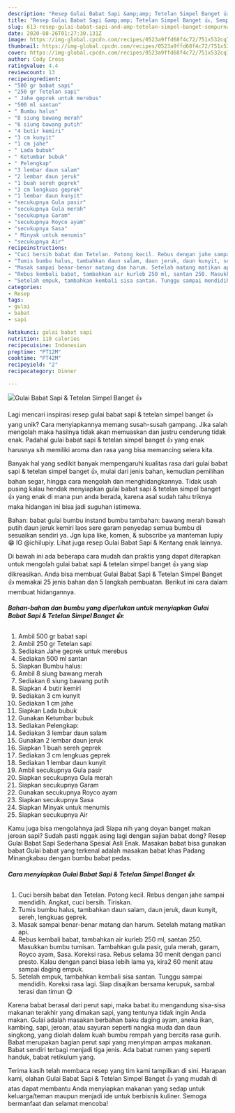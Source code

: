 ```yaml
---
description: "Resep Gulai Babat Sapi &amp;amp; Tetelan Simpel Banget 👍, Sempurna"
title: "Resep Gulai Babat Sapi &amp;amp; Tetelan Simpel Banget 👍, Sempurna"
slug: 613-resep-gulai-babat-sapi-and-amp-tetelan-simpel-banget-sempurna
date: 2020-08-26T01:27:30.131Z
image: https://img-global.cpcdn.com/recipes/0523a9ffd68f4c72/751x532cq70/gulai-babat-sapi-tetelan-simpel-banget-👍-foto-resep-utama.jpg
thumbnail: https://img-global.cpcdn.com/recipes/0523a9ffd68f4c72/751x532cq70/gulai-babat-sapi-tetelan-simpel-banget-👍-foto-resep-utama.jpg
cover: https://img-global.cpcdn.com/recipes/0523a9ffd68f4c72/751x532cq70/gulai-babat-sapi-tetelan-simpel-banget-👍-foto-resep-utama.jpg
author: Cody Cross
ratingvalue: 4.4
reviewcount: 13
recipeingredient:
- "500 gr babat sapi"
- "250 gr Tetelan sapi"
- " Jahe geprek untuk merebus"
- "500 ml santan"
- " Bumbu halus"
- "8 siung bawang merah"
- "6 siung bawang putih"
- "4 butir kemiri"
- "3 cm kunyit"
- "1 cm jahe"
- " Lada bubuk"
- " Ketumbar bubuk"
- " Pelengkap"
- "3 lembar daun salam"
- "2 lembar daun jeruk"
- "1 buah sereh geprek"
- "3 cm lengkuas geprek"
- "1 lembar daun kunyit"
- "secukupnya Gula pasir"
- "secukupnya Gula merah"
- "secukupnya Garam"
- "secukupnya Royco ayam"
- "secukupnya Sasa"
- " Minyak untuk menumis"
- "secukupnya Air"
recipeinstructions:
- "Cuci bersih babat dan Tetelan. Potong kecil. Rebus dengan jahe sampai mendidih. Angkat, cuci bersih. Tiriskan."
- "Tumis bumbu halus, tambahkan daun salam, daun jeruk, daun kunyit, sereh, lengkuas geprek."
- "Masak sampai benar-benar matang dan harum. Setelah matang matikan api."
- "Rebus kembali babat, tambahkan air kurleb 250 ml, santan 250. Masukkan bumbu tumisan. Tambahkan gula pasir, gula merah, garam, Royco ayam, Sasa. Koreksi rasa. Rebus selama 30 menit dengan panci presto. Kalau dengan panci biasa lebih lama ya, kira2 60 menit atau sampai daging empuk."
- "Setelah empuk, tambahkan kembali sisa santan. Tunggu sampai mendidih. Koreksi rasa lagi. Siap disajikan bersama kerupuk, sambal terasi dan timun 😋"
categories:
- Resep
tags:
- gulai
- babat
- sapi

katakunci: gulai babat sapi 
nutrition: 110 calories
recipecuisine: Indonesian
preptime: "PT12M"
cooktime: "PT42M"
recipeyield: "2"
recipecategory: Dinner

---
```



![Gulai Babat Sapi &amp; Tetelan Simpel Banget 👍](https://img-global.cpcdn.com/recipes/0523a9ffd68f4c72/751x532cq70/gulai-babat-sapi-tetelan-simpel-banget-👍-foto-resep-utama.jpg)

Lagi mencari inspirasi resep gulai babat sapi &amp; tetelan simpel banget 👍 yang unik? Cara menyiapkannya memang susah-susah gampang. Jika salah mengolah maka hasilnya tidak akan memuaskan dan justru cenderung tidak enak. Padahal gulai babat sapi &amp; tetelan simpel banget 👍 yang enak harusnya sih memiliki aroma dan rasa yang bisa memancing selera kita.

Banyak hal yang sedikit banyak mempengaruhi kualitas rasa dari gulai babat sapi &amp; tetelan simpel banget 👍, mulai dari jenis bahan, kemudian pemilihan bahan segar, hingga cara mengolah dan menghidangkannya. Tidak usah pusing kalau hendak menyiapkan gulai babat sapi &amp; tetelan simpel banget 👍 yang enak di mana pun anda berada, karena asal sudah tahu triknya maka hidangan ini bisa jadi suguhan istimewa.

Bahan: babat gulai bumbu instand bumbu tambahan: bawang merah bawah putih daun jeruk kemiri laos sere garam penyedap semua bumbu di sesuaikan sendiri ya. Jgn lupa like, komen, &amp; subscribe ya manteman lupiy😁 IG @ichilupiy. Lihat juga resep Gulai Babat Sapi &amp; Kentang enak lainnya.


Di bawah ini ada beberapa cara mudah dan praktis yang dapat diterapkan untuk mengolah gulai babat sapi &amp; tetelan simpel banget 👍 yang siap dikreasikan. Anda bisa membuat Gulai Babat Sapi &amp; Tetelan Simpel Banget 👍 memakai 25 jenis bahan dan 5 langkah pembuatan. Berikut ini cara dalam membuat hidangannya.

<!--inarticleads1-->

##### Bahan-bahan dan bumbu yang diperlukan untuk menyiapkan Gulai Babat Sapi &amp; Tetelan Simpel Banget 👍:

1. Ambil 500 gr babat sapi
1. Ambil 250 gr Tetelan sapi
1. Sediakan  Jahe geprek untuk merebus
1. Sediakan 500 ml santan
1. Siapkan  Bumbu halus:
1. Ambil 8 siung bawang merah
1. Sediakan 6 siung bawang putih
1. Siapkan 4 butir kemiri
1. Sediakan 3 cm kunyit
1. Sediakan 1 cm jahe
1. Siapkan  Lada bubuk
1. Gunakan  Ketumbar bubuk
1. Sediakan  Pelengkap:
1. Sediakan 3 lembar daun salam
1. Gunakan 2 lembar daun jeruk
1. Siapkan 1 buah sereh geprek
1. Sediakan 3 cm lengkuas geprek
1. Sediakan 1 lembar daun kunyit
1. Ambil secukupnya Gula pasir
1. Siapkan secukupnya Gula merah
1. Siapkan secukupnya Garam
1. Gunakan secukupnya Royco ayam
1. Siapkan secukupnya Sasa
1. Siapkan  Minyak untuk menumis
1. Siapkan secukupnya Air


Kamu juga bisa mengolahnya jadi Siapa nih yang doyan banget makan jeroan sapi? Sudah pasti nggak asing lagi dengan sajian babat dong? Resep Gulai Babat Sapi Sederhana Spesial Asli Enak. Masakan babat bisa gunakan babat Gulai babat yang terkenal adalah masakan babat khas Padang Minangkabau dengan bumbu babat pedas. 

<!--inarticleads2-->

##### Cara menyiapkan Gulai Babat Sapi &amp; Tetelan Simpel Banget 👍:

1. Cuci bersih babat dan Tetelan. Potong kecil. Rebus dengan jahe sampai mendidih. Angkat, cuci bersih. Tiriskan.
1. Tumis bumbu halus, tambahkan daun salam, daun jeruk, daun kunyit, sereh, lengkuas geprek.
1. Masak sampai benar-benar matang dan harum. Setelah matang matikan api.
1. Rebus kembali babat, tambahkan air kurleb 250 ml, santan 250. Masukkan bumbu tumisan. Tambahkan gula pasir, gula merah, garam, Royco ayam, Sasa. Koreksi rasa. Rebus selama 30 menit dengan panci presto. Kalau dengan panci biasa lebih lama ya, kira2 60 menit atau sampai daging empuk.
1. Setelah empuk, tambahkan kembali sisa santan. Tunggu sampai mendidih. Koreksi rasa lagi. Siap disajikan bersama kerupuk, sambal terasi dan timun 😋


Karena babat berasal dari perut sapi, maka babat itu mengandung sisa-sisa makanan terakhir yang dimakan sapi, yang tentunya tidak ingin Anda makan. Gulai adalah masakan berbahan baku daging ayam, aneka ikan, kambing, sapi, jeroan, atau sayuran seperti nangka muda dan daun singkong, yang diolah dalam kuah bumbu rempah yang bercita rasa gurih. Babat merupakan bagian perut sapi yang menyimpan ampas makanan. Babat sendiri terbagi menjadi tiga jenis. Ada babat rumen yang seperti handuk, babat retikulum yang. 

Terima kasih telah membaca resep yang tim kami tampilkan di sini. Harapan kami, olahan Gulai Babat Sapi &amp; Tetelan Simpel Banget 👍 yang mudah di atas dapat membantu Anda menyiapkan makanan yang sedap untuk keluarga/teman maupun menjadi ide untuk berbisnis kuliner. Semoga bermanfaat dan selamat mencoba!
